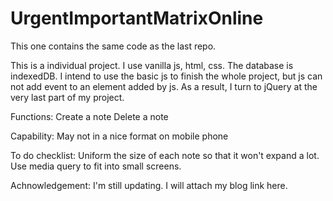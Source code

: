 # UrgentImportantMatrixOnline
This one contains the same code as the last repo.

This is a individual project. I use vanilla js, html, css. The database is indexedDB. I intend to use the basic js to finish the whole project, but js can not add event to an element added by js. As a result, I turn to jQuery at the very last part of my project.

Functions:
	Create a note
	Delete a note

Capability:
	May not in a nice format on mobile phone
	
To do checklist:
	Uniform the size of each note so that it won't expand a lot.
	Use media query to fit into small screens.

Achnowledgement:
	I'm still updating. I will attach my blog link here.